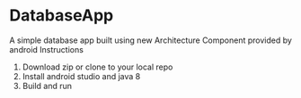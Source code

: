 # DatabaseApp
A simple database app built using new Architecture Component provided by android 
Instructions
1. Download zip or clone to your local repo
2. Install android studio and java 8
3. Build and run 

